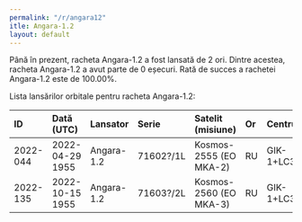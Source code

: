 ```yaml
---
permalink: "/r/angara12"
itle: Angara-1.2
layout: default
---
```


Până în prezent, racheta Angara-1.2 a fost lansată de 2 ori.
Dintre acestea, racheta Angara-1.2 a avut parte de 0 eșecuri.
Rată de succes a rachetei Angara-1.2 este de 100.00%.

Lista lansărilor orbitale pentru racheta Angara-1.2:


| ID       | Dată (UTC)      | Lansator   | Serie     | Satelit (misiune)      | Or   | Centru       | R   |
|:---------|:----------------|:-----------|:----------|:-----------------------|:-----|:-------------|:----|
| 2022-044 | 2022-04-29 1955 | Angara-1.2 | 71602?/1L | Kosmos-2555 (EO MKA-2) | RU   | GIK-1+LC35/1 | S   |
| 2022-135 | 2022-10-15 1955 | Angara-1.2 | 71603?/2L | Kosmos-2560 (EO MKA-3) | RU   | GIK-1+LC35/1 | S   |

